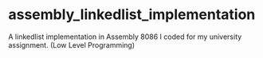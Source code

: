 # assembly_linkedlist_implementation
A linkedlist implementation in Assembly 8086 I coded for my university assignment. (Low Level Programming)
